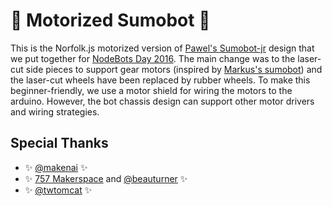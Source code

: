 # :car: Motorized Sumobot :blue_car:

This is the Norfolk.js motorized version of [Pawel's Sumobot-jr](https://github.com/makenai/sumobot-jr/blob/master/README.md) design that we put together for [NodeBots Day 2016](https://github.com/nodebots/nodebotsday). The main change was to the laser-cut side pieces to support gear motors (inspired by [Markus's sumobot](https://github.com/ghtomcat/sumobot)) and the laser-cut wheels have been replaced by rubber wheels. To make this beginner-friendly, we use a motor shield for wiring the motors to the arduino. However, the bot chassis design can support other motor drivers and wiring strategies.

## Special Thanks

* :sparkles: [@makenai](https://github.com/makenai) :sparkles:
* :sparkles: [757 Makerspace](www.757makerspace.com) and [@beauturner](https://github.com/beauturner) :sparkles:
* :sparkles: [@twtomcat](https://github.com/ghtomcat) :sparkles:


